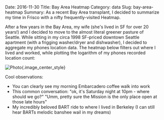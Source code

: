 Date: 2016-11-30
Title: Bay Area Heatmap
Category: data
Slug: bay-area-heatmap
Summary: As a recent Bay Area transplant, I decided to summarize my time in Frisco with a nifty frequently-visited Heatmap.  
 
After a few years in the Bay Area, my wife (she's lived in SF for over 20 years!)
and I decided to move to the almost literal greener pasture of Seattle. While sitting 
in my circa 1998 SF-priced downtown Seattle apartment (with a frigging washer/dryer and dishwasher),
I decided to aggregate my phones location data. The heatmap below filters out where I lived 
and worked, while plotting the logarithm of my phones recorded location count:
  
![Photo]({attach}/assets/data/2016/bay-area-heatmap.png){.image_center_style}

Cool observations: 

* You can clearly see my morning Embarcadero coffee walk into work
* This common conversation: "ok, it's Saturday night at 10pm - where should we go?" "Umm, pretty sure the Mission is the only place open at those late hours"
* My incredibly beloved BART ride to where I lived in Berkeley (I can still hear BARTs melodic banshee wail in my dreams) 